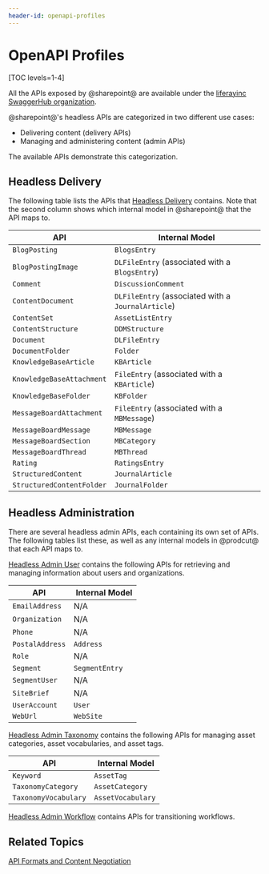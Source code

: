 ```yaml
---
header-id: openapi-profiles
---
```


# OpenAPI Profiles

[TOC levels=1-4]

All the APIs exposed by @sharepoint@ are available under the 
[liferayinc SwaggerHub organization](https://app.swaggerhub.com/organizations/liferayinc). 

@sharepoint@'s headless APIs are categorized in two different use cases:

-   Delivering content (delivery APIs)
-   Managing and administering content (admin APIs)

The available APIs demonstrate this categorization. 

## Headless Delivery

The following table lists the APIs that 
[Headless Delivery](https://app.swaggerhub.com/apis/liferayinc/headless-delivery/v1.0) 
contains. Note that the second column shows which internal model in @sharepoint@ 
that the API maps to. 

| API | &nbsp;Internal Model | 
| --------- | ----------------------- | 
| `BlogPosting` | `BlogsEntry` |
| `BlogPostingImage` | `DLFileEntry` (associated with a `BlogsEntry`) |
| `Comment` | `DiscussionComment` |
| `ContentDocument` | `DLFileEntry` (associated with a `JournalArticle`) |
| `ContentSet` | `AssetListEntry` |
| `ContentStructure` | `DDMStructure` |
| `Document` | `DLFileEntry` |
| `DocumentFolder` | `Folder` |
| `KnowledgeBaseArticle` | `KBArticle` |
| `KnowledgeBaseAttachment` | `FileEntry` (associated with a `KBArticle`) |
| `KnowledgeBaseFolder` | `KBFolder` |
| `MessageBoardAttachment` | `FileEntry` (associated with a `MBMessage`) |
| `MessageBoardMessage` | `MBMessage` |
| `MessageBoardSection` | `MBCategory` |
| `MessageBoardThread` | `MBThread` |
| `Rating` | `RatingsEntry` |
| `StructuredContent` | `JournalArticle` |
| `StructuredContentFolder` | `JournalFolder` |

## Headless Administration

There are several headless admin APIs, each containing its own set of APIs. The 
following tables list these, as well as any internal models in @prodcut@ that 
each API maps to. 

[Headless Admin User](https://app.swaggerhub.com/apis/liferayinc/headless-admin-user/1.0) 
contains the following APIs for retrieving and managing information about users 
and organizations. 

| API | &nbsp;Internal Model | 
| --------- | ----------------------- | 
| `EmailAddress` | N/A |
| `Organization` | N/A |
| `Phone` | N/A |
| `PostalAddress` | `Address` |
| `Role` | N/A |
| `Segment` | `SegmentEntry` |
| `SegmentUser` | N/A |
| `SiteBrief` | N/A |
| `UserAccount` | `User` |
| `WebUrl` | `WebSite` |

[Headless Admin Taxonomy](https://app.swaggerhub.com/apis/liferayinc/headless-admin-taxonomy/1.0) 
contains the following APIs for managing asset categories, asset vocabularies, 
and asset tags. 

| API | &nbsp;Internal Model | 
| --------- | ----------------------- | 
| `Keyword` | `AssetTag` |
| `TaxonomyCategory` | `AssetCategory` |
| `TaxonomyVocabulary` | `AssetVocabulary` |

[Headless Admin Workflow](https://app.swaggerhub.com/apis/liferayinc/headless-admin-workflow/1.0) 
contains APIs for transitioning workflows. 

## Related Topics

[API Formats and Content Negotiation](/docs/7-2/frameworks/-/knowledge_base/f/api-formats-and-content-negotiation)
